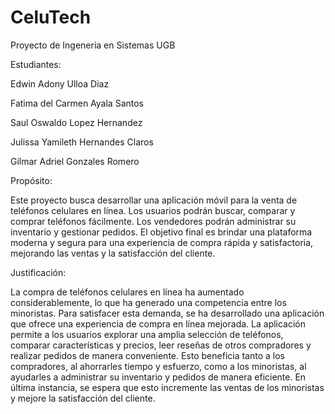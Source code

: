 # CeluTech
Proyecto de Ingeneria en Sistemas UGB

Estudiantes:

Edwin Adony Ulloa Diaz

Fatima del Carmen Ayala Santos

Saul Oswaldo Lopez Hernandez

Julissa Yamileth Hernandes Claros

Gilmar Adriel Gonzales Romero

Propósito:

Este proyecto busca desarrollar una aplicación móvil para la venta de teléfonos celulares en línea. Los usuarios podrán buscar, comparar y comprar teléfonos fácilmente. Los vendedores podrán administrar su inventario y gestionar pedidos. El objetivo final es brindar una plataforma moderna y segura para una experiencia de compra rápida y satisfactoria, mejorando las ventas y la satisfacción del cliente.


Justificación:

La compra de teléfonos celulares en línea ha aumentado considerablemente, lo que ha generado una competencia entre los minoristas. Para satisfacer esta demanda, se ha desarrollado una aplicación que ofrece una experiencia de compra en línea mejorada. La aplicación permite a los usuarios explorar una amplia selección de teléfonos, comparar características y precios, leer reseñas de otros compradores y realizar pedidos de manera conveniente. Esto beneficia tanto a los compradores, al ahorrarles tiempo y esfuerzo, como a los minoristas, al ayudarles a administrar su inventario y pedidos de manera eficiente. En última instancia, se espera que esto incremente las ventas de los minoristas y mejore la satisfacción del cliente.